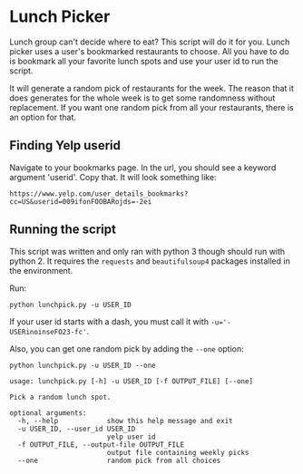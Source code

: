 # Lunch Picker

Lunch group can't decide where to eat? This script will do it for you. Lunch picker uses a
user's bookmarked restaurants to choose. All you have to do is bookmark all your favorite
lunch spots and use your user id to run the script.

It will generate a random pick of restaurants for the week. The reason that it does generates for the whole week is to get some randomness without replacement. If you want one random pick from all your restaurants, there is an option for that.

## Finding Yelp userid

Navigate to your bookmarks page. In the url, you should see a keyword argument 'userid'.
Copy that. It will look something like:

`https://www.yelp.com/user_details_bookmarks?cc=US&userid=009ifonFOOBARojds=-2ei`

## Running the script

This script was written and only ran with python 3 though should run with python 2. It requires the `requests` and `beautifulsoup4` packages installed in the environment.

Run:

`python lunchpick.py -u USER_ID`

If your user id starts with a dash, you must call it with `-u='-USERinoinseFO23-fc'`.

Also, you can get one random pick by adding the `--one` option:

`python lunchpick.py -u USER_ID --one`

```
usage: lunchpick.py [-h] -u USER_ID [-f OUTPUT_FILE] [--one]

Pick a random lunch spot.

optional arguments:
  -h, --help            show this help message and exit
  -u USER_ID, --user_id USER_ID
                        yelp user id
  -f OUTPUT_FILE, --output-file OUTPUT_FILE
                        output file containing weekly picks
  --one                 random pick from all choices
```
